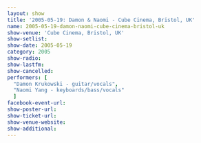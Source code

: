 ```yaml
---
layout: show
title: '2005-05-19: Damon & Naomi - Cube Cinema, Bristol, UK'
name: 2005-05-19-damon-naomi-cube-cinema-bristol-uk
show-venue: 'Cube Cinema, Bristol, UK'
show-setlist: 
show-date: 2005-05-19
category: 2005
show-radio: 
show-lastfm: 
show-cancelled: 
performers: [
  "Damon Krukowski - guitar/vocals",
  "Naomi Yang - keyboards/bass/vocals"
  ]
facebook-event-url: 
show-poster-url: 
show-ticket-url: 
show-venue-website: 
show-additional: 
---
```


